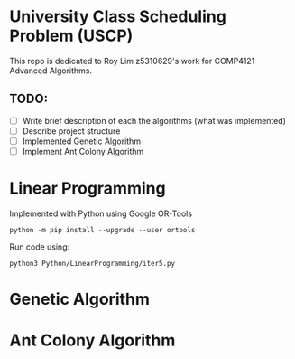 # University Class Scheduling Problem (USCP)

This repo is dedicated to Roy Lim z5310629's work for COMP4121 Advanced Algorithms.

## TODO:
- [ ] Write brief description of each the algorithms (what was implemented)
- [ ] Describe project structure
- [ ] Implemented Genetic Algorithm
- [ ] Implement Ant Colony Algorithm

# Linear Programming
Implemented with Python using Google OR-Tools
```
python -m pip install --upgrade --user ortools
```
Run code using:
```
python3 Python/LinearProgramming/iter5.py
 ```

# Genetic Algorithm

# Ant Colony Algorithm
